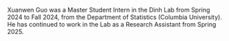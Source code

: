 Xuanwen Guo was a Master Student Intern in the Dinh Lab from Spring 2024 to Fall 2024, from the Department of Statistics (Columbia University).
He has continued to work in the Lab as a Research Assistant from Spring 2025.
